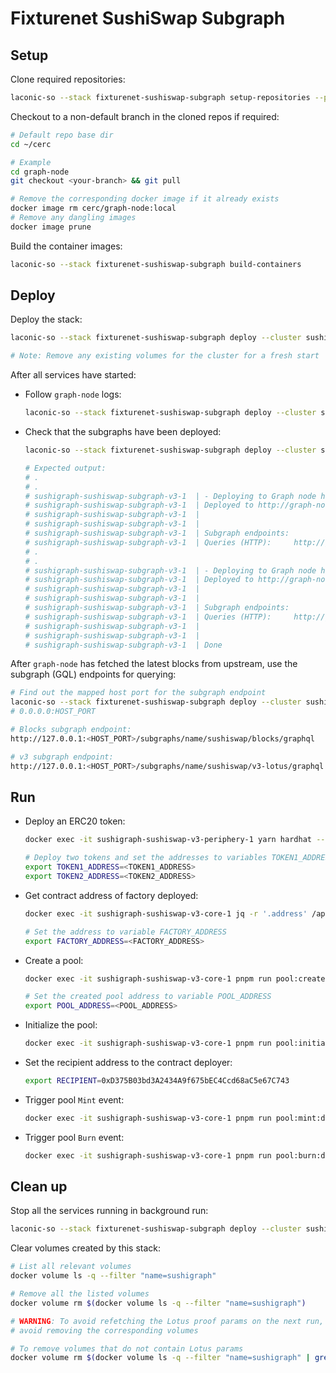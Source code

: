 # Fixturenet SushiSwap Subgraph

## Setup

Clone required repositories:

```bash
laconic-so --stack fixturenet-sushiswap-subgraph setup-repositories --pull
```

Checkout to a non-default branch in the cloned repos if required:

```bash
# Default repo base dir
cd ~/cerc

# Example
cd graph-node
git checkout <your-branch> && git pull

# Remove the corresponding docker image if it already exists
docker image rm cerc/graph-node:local
# Remove any dangling images
docker image prune
```

Build the container images:

```bash
laconic-so --stack fixturenet-sushiswap-subgraph build-containers
```

## Deploy

Deploy the stack:

```bash
laconic-so --stack fixturenet-sushiswap-subgraph deploy --cluster sushigraph up

# Note: Remove any existing volumes for the cluster for a fresh start
```

After all services have started:

* Follow `graph-node` logs:

  ```bash
  laconic-so --stack fixturenet-sushiswap-subgraph deploy --cluster sushigraph logs -f graph-node
  ```

* Check that the subgraphs have been deployed:

  ```bash
  laconic-so --stack fixturenet-sushiswap-subgraph deploy --cluster sushigraph logs -f sushiswap-subgraph-v3

  # Expected output:
  # .
  # .
  # sushigraph-sushiswap-subgraph-v3-1  | - Deploying to Graph node http://graph-node:8020/
  # sushigraph-sushiswap-subgraph-v3-1  | Deployed to http://graph-node:8000/subgraphs/name/sushiswap/v3-lotus/graphql
  # sushigraph-sushiswap-subgraph-v3-1  |
  # sushigraph-sushiswap-subgraph-v3-1  |
  # sushigraph-sushiswap-subgraph-v3-1  | Subgraph endpoints:
  # sushigraph-sushiswap-subgraph-v3-1  | Queries (HTTP):     http://graph-node:8000/subgraphs/name/sushiswap/v3-lotus
  # .
  # .
  # sushigraph-sushiswap-subgraph-v3-1  | - Deploying to Graph node http://graph-node:8020/
  # sushigraph-sushiswap-subgraph-v3-1  | Deployed to http://graph-node:8000/subgraphs/name/sushiswap/blocks/graphql
  # sushigraph-sushiswap-subgraph-v3-1  |
  # sushigraph-sushiswap-subgraph-v3-1  |
  # sushigraph-sushiswap-subgraph-v3-1  | Subgraph endpoints:
  # sushigraph-sushiswap-subgraph-v3-1  | Queries (HTTP):     http://graph-node:8000/subgraphs/name/sushiswap/blocks
  # sushigraph-sushiswap-subgraph-v3-1  |
  # sushigraph-sushiswap-subgraph-v3-1  |
  # sushigraph-sushiswap-subgraph-v3-1  | Done
  ```

After `graph-node` has fetched the latest blocks from upstream, use the subgraph (GQL) endpoints for querying:

```bash
# Find out the mapped host port for the subgraph endpoint
laconic-so --stack fixturenet-sushiswap-subgraph deploy --cluster sushigraph port graph-node 8000
# 0.0.0.0:HOST_PORT

# Blocks subgraph endpoint:
http://127.0.0.1:<HOST_PORT>/subgraphs/name/sushiswap/blocks/graphql

# v3 subgraph endpoint:
http://127.0.0.1:<HOST_PORT>/subgraphs/name/sushiswap/v3-lotus/graphql
```

## Run

* Deploy an ERC20 token:

  ```bash
  docker exec -it sushigraph-sushiswap-v3-periphery-1 yarn hardhat --network docker deploy --tags TestERC20

  # Deploy two tokens and set the addresses to variables TOKEN1_ADDRESS and TOKEN2_ADDRESS
  export TOKEN1_ADDRESS=<TOKEN1_ADDRESS>
  export TOKEN2_ADDRESS=<TOKEN2_ADDRESS>
  ```

* Get contract address of factory deployed:

  ```bash
  docker exec -it sushigraph-sushiswap-v3-core-1 jq -r '.address' /app/deployments/docker/UniswapV3Factory.json

  # Set the address to variable FACTORY_ADDRESS
  export FACTORY_ADDRESS=<FACTORY_ADDRESS>
  ```

* Create a pool:

  ```bash
  docker exec -it sushigraph-sushiswap-v3-core-1 pnpm run pool:create:docker --factory $FACTORY_ADDRESS --token0 $TOKEN1_ADDRESS --token1 $TOKEN2_ADDRESS --fee 500

  # Set the created pool address to variable POOL_ADDRESS
  export POOL_ADDRESS=<POOL_ADDRESS>
  ```

* Initialize the pool:

  ```bash
  docker exec -it sushigraph-sushiswap-v3-core-1 pnpm run pool:initialize:docker --sqrt-price 4295128939 --pool $POOL_ADDRESS
  ```

* Set the recipient address to the contract deployer:

  ```bash
  export RECIPIENT=0xD375B03bd3A2434A9f675bEC4Ccd68aC5e67C743
  ```

* Trigger pool `Mint` event:

  ```bash
  docker exec -it sushigraph-sushiswap-v3-core-1 pnpm run pool:mint:docker --pool $POOL_ADDRESS --recipient $RECIPIENT --amount 10
  ```

* Trigger pool `Burn` event:

  ```bash
  docker exec -it sushigraph-sushiswap-v3-core-1 pnpm run pool:burn:docker --pool $POOL_ADDRESS --amount 10
  ```

## Clean up

Stop all the services running in background run:

```bash
laconic-so --stack fixturenet-sushiswap-subgraph deploy --cluster sushigraph down
```

Clear volumes created by this stack:

```bash
# List all relevant volumes
docker volume ls -q --filter "name=sushigraph"

# Remove all the listed volumes
docker volume rm $(docker volume ls -q --filter "name=sushigraph")

# WARNING: To avoid refetching the Lotus proof params on the next run,
# avoid removing the corresponding volumes

# To remove volumes that do not contain Lotus params
docker volume rm $(docker volume ls -q --filter "name=sushigraph" | grep -v "params$")
```
